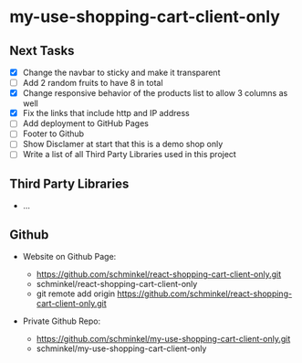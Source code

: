 # my-use-shopping-cart-client-only

## Next Tasks

- [X] Change the navbar to sticky and make it transparent
- [ ] Add 2 random fruits to have 8 in total
- [X] Change responsive behavior of the products list to allow 3 columns as well
- [X] Fix the links that include http and IP address
- [ ] Add deployment to GitHub Pages
- [ ] Footer to Github
- [ ] Show Disclamer at start that this is a demo shop only
- [ ] Write a list of all Third Party Libraries used in this project

## Third Party Libraries

- ...

## Github

- Website on Github Page:
  - https://github.com/schminkel/react-shopping-cart-client-only.git
  - schminkel/react-shopping-cart-client-only
  - git remote add origin https://github.com/schminkel/react-shopping-cart-client-only.git
  

- Private Github Repo:
  - https://github.com/schminkel/my-use-shopping-cart-client-only.git
  - schminkel/my-use-shopping-cart-client-only
